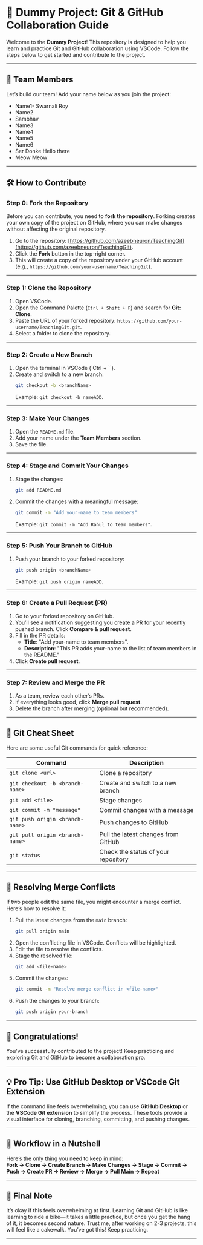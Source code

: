 
# 🚀 Dummy Project: Git & GitHub Collaboration Guide

Welcome to the **Dummy Project**! This repository is designed to help you learn and practice Git and GitHub collaboration using VSCode. Follow the steps below to get started and contribute to the project.

---

## 🌟 Team Members

Let’s build our team! Add your name below as you join the project:

- Name1- Swarnali Roy
- Name2
- Sambhav
- Name3
- Name4
- Name5
- Name6
- Ser Donke
Hello there
- Meow Meow

---

## 🛠️ How to Contribute

### **Step 0: Fork the Repository**
Before you can contribute, you need to **fork the repository**. Forking creates your own copy of the project on GitHub, where you can make changes without affecting the original repository.

1. Go to the repository: [https://github.com/azeebneuron/TeachingGit](https://github.com/azeebneuron/TeachingGit).
2. Click the **Fork** button in the top-right corner.
3. This will create a copy of the repository under your GitHub account (e.g., `https://github.com/your-username/TeachingGit`).

---

### **Step 1: Clone the Repository**
1. Open VSCode.
2. Open the Command Palette (`Ctrl + Shift + P`) and search for **Git: Clone**.
3. Paste the URL of your forked repository: `https://github.com/your-username/TeachingGit.git`.
4. Select a folder to clone the repository.

---

### **Step 2: Create a New Branch**
1. Open the terminal in VSCode (`Ctrl + ``).
2. Create and switch to a new branch:
   ```bash
   git checkout -b <branchName>
   ```
   Example: `git checkout -b nameADD`.

---

### **Step 3: Make Your Changes**
1. Open the `README.md` file.
2. Add your name under the **Team Members** section.
3. Save the file.

---

### **Step 4: Stage and Commit Your Changes**
1. Stage the changes:
   ```bash
   git add README.md
   ```
2. Commit the changes with a meaningful message:
   ```bash
   git commit -m "Add your-name to team members"
   ```
   Example: `git commit -m "Add Rahul to team members"`.

---

### **Step 5: Push Your Branch to GitHub**
1. Push your branch to your forked repository:
   ```bash
   git push origin <branchName>
   ```
   Example: `git push origin nameADD`.

---

### **Step 6: Create a Pull Request (PR)**
1. Go to your forked repository on GitHub.
2. You’ll see a notification suggesting you create a PR for your recently pushed branch. Click **Compare & pull request**.
3. Fill in the PR details:
   - **Title**: "Add your-name to team members".
   - **Description**: "This PR adds your-name to the list of team members in the README."
4. Click **Create pull request**.

---

### **Step 7: Review and Merge the PR**
1. As a team, review each other’s PRs.
2. If everything looks good, click **Merge pull request**.
3. Delete the branch after merging (optional but recommended).

---

## 📜 Git Cheat Sheet

Here are some useful Git commands for quick reference:

| Command                         | Description                         |
| ------------------------------- | ----------------------------------- |
| `git clone <url>`               | Clone a repository                  |
| `git checkout -b <branch-name>` | Create and switch to a new branch   |
| `git add <file>`                | Stage changes                       |
| `git commit -m "message"`       | Commit changes with a message       |
| `git push origin <branch-name>` | Push changes to GitHub              |
| `git pull origin <branch-name>` | Pull the latest changes from GitHub |
| `git status`                    | Check the status of your repository |

---

## 🚨 Resolving Merge Conflicts

If two people edit the same file, you might encounter a merge conflict. Here’s how to resolve it:
1. Pull the latest changes from the `main` branch:
   ```bash
   git pull origin main
   ```
2. Open the conflicting file in VSCode. Conflicts will be highlighted.
3. Edit the file to resolve the conflicts.
4. Stage the resolved file:
   ```bash
   git add <file-name>
   ```
5. Commit the changes:
   ```bash
   git commit -m "Resolve merge conflict in <file-name>"
   ```
6. Push the changes to your branch:
   ```bash
   git push origin your-branch
   ```

---

## 🎉 Congratulations!

You’ve successfully contributed to the project! Keep practicing and exploring Git and GitHub to become a collaboration pro. 

---

## 💡 Pro Tip: Use GitHub Desktop or VSCode Git Extension

If the command line feels overwhelming, you can use **GitHub Desktop** or the **VSCode Git extension** to simplify the process. These tools provide a visual interface for cloning, branching, committing, and pushing changes.

---

## 🚀 Workflow in a Nutshell

Here’s the only thing you need to keep in mind:  
**Fork → Clone → Create Branch → Make Changes → Stage → Commit → Push → Create PR → Review → Merge → Pull Main → Repeat**

---

## 🌟 Final Note

It’s okay if this feels overwhelming at first. Learning Git and GitHub is like learning to ride a bike—it takes a little practice, but once you get the hang of it, it becomes second nature. Trust me, after working on 2-3 projects, this will feel like a cakewalk. You’ve got this!  Keep practicing. 

---
